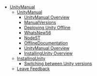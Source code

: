  - [UnityManual]()
	 - [UnityManual]()
		 - [UnityManual Overview](UnityManual.md)
		 - [ManualVersions](ManualVersions.md)
		 - [Deploying Unity Offline](DeployingUnityOffline.md)
		 - [WhatsNew56](WhatsNew56.md)
		 - [NodeST](NodeST.md)
		 - [OfflineDocumentation](OfflineDocumentation.md)
		 - [UnityManual Overview](UnityManual_1.md)
		 - [InstallingUnity Overview](InstallingUnity.md)
	 - [InstallingUnity]()
		 - [Switching between Unity versions](SwitchingDocumentationVersions.md)
	 - [Leave Feedback](LeaveFeedback.md)
